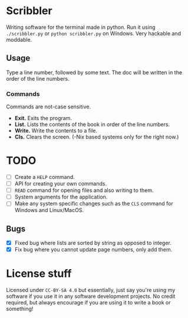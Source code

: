 # Scribbler

Writing software for the terminal made in python.
Run it using `./scribbler.py` or
`python scribbler.py` on Windows. Very hackable and
moddable.

## Usage

Type a line number, followed by some text. The doc
will be written in the order of the line numbers.

### Commands

Commands are not-case sensitive.

- **Exit.** Exits the program.
- **List.** Lists the contents of the book in order of the line numbers.
- **Write.** Write the contents to a file.
- **Cls.** Clears the screen. (-Nix based systems only for the right now.)

# TODO

- [ ] Create a `HELP` command.
- [ ] API for creating your own commands.
- [ ] `READ` command for opening files and also
writing to them.
- [ ] System arguments for the application.
- [ ] Make any system specific changes such as the `CLS` command for Windows and Linux/MacOS.

## Bugs

- [X] Fixed bug where lists are sorted by string as opposed to integer.
- [X] Fix bug where you cannot update page numbers, only add them.

# License stuff

Licensed under `CC-BY-SA 4.0` but essentially, just
say you're using my software if you use it in any
software development projects. No credit required,
but always encourage if you are using it to write a
book or something!
